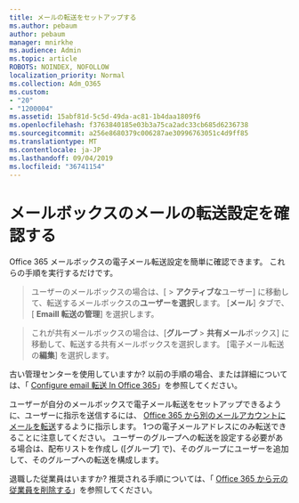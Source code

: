 ```yaml
---
title: メールの転送をセットアップする
ms.author: pebaum
author: pebaum
manager: mnirkhe
ms.audience: Admin
ms.topic: article
ROBOTS: NOINDEX, NOFOLLOW
localization_priority: Normal
ms.collection: Adm_O365
ms.custom:
- "20"
- "1200004"
ms.assetid: 15abf81d-5c5d-49da-ac81-1b4daa1809f6
ms.openlocfilehash: f3763840185e03b3a75ca2adc33cb685d6236738
ms.sourcegitcommit: a256e8680379c006287ae30996763051c4d9ff85
ms.translationtype: MT
ms.contentlocale: ja-JP
ms.lasthandoff: 09/04/2019
ms.locfileid: "36741154"
---
```

# <a name="check-the-email-forwarding-settings-for-a-mailbox"></a>メールボックスのメールの転送設定を確認する

Office 365 メールボックスの電子メール転送設定を簡単に確認できます。 これらの手順を実行するだけです。
  
> ユーザーのメールボックスの場合は、[ \> **アクティブな**ユーザー] に移動して、転送するメールボックスの**ユーザーを選択**します。 [**メール**] タブで、[ **Emaill 転送の管理**] を選択します。
    
> これが共有メールボックスの場合は、[**グループ** \> **共有メール**ボックス] に移動して、転送する共有メールボックスを選択します。 [電子メール転送の**編集**] を選択します。

古い管理センターを使用していますか? 以前の手順の場合、または詳細については、「 [Configure email 転送 In Office 365](https://docs.microsoft.com/office365/admin/email/configure-email-forwarding)」を参照してください。
  
ユーザーが自分のメールボックスで電子メール転送をセットアップできるように、ユーザーに指示を送信するには、 [Office 365 から別のメールアカウントにメールを転送](https://support.office.com/article/Forward-email-from-Office-365-to-another-email-account-1ed4ee1e-74f8-4f53-a174-86b748ff6a0e)するように指示します。 1つの電子メールアドレスにのみ転送できることに注意してください。 ユーザーのグループへの転送を設定する必要がある場合は、配布リストを作成し ([グループ] で)、そのグループにユーザーを追加して、そのグループへの転送を構成します。
  
退職した従業員はいますか? 推奨される手順については、「 [Office 365 から元の従業員を削除する](https://docs.microsoft.com/office365/admin/add-users/remove-former-employee)」を参照してください。
  
